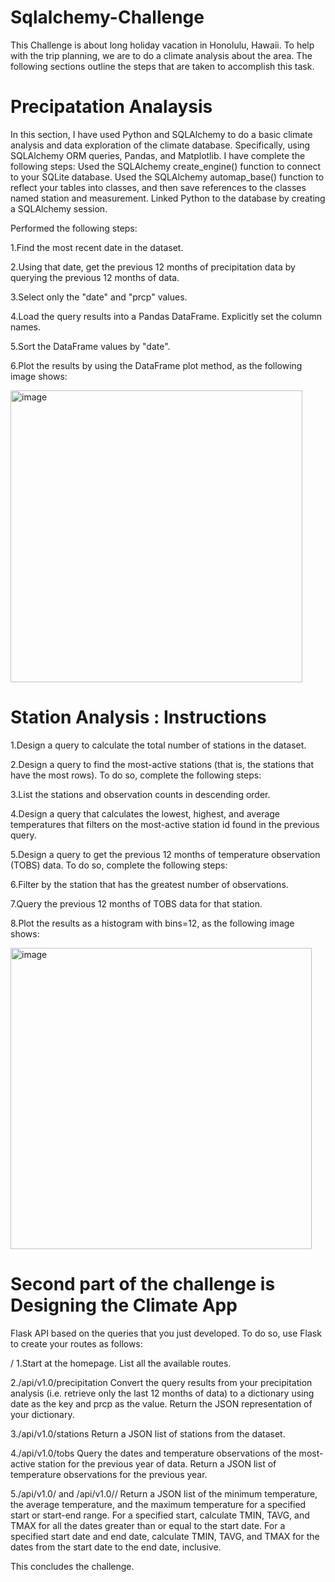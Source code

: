 # Sqlalchemy-Challenge

This Challenge is about long holiday vacation in Honolulu, Hawaii. To help with the trip planning, we are to do a climate analysis about the area. The following sections outline the steps that are taken to accomplish this task.

# Precipatation Analaysis
In this section, I have used Python and SQLAlchemy to do a basic climate analysis and data exploration of the climate database. Specifically, using SQLAlchemy ORM queries, Pandas, and Matplotlib. I have complete the following steps:
Used the SQLAlchemy create_engine() function to connect to your SQLite database.
Used the SQLAlchemy automap_base() function to reflect your tables into classes, and then save references to the classes named station and measurement.
Linked Python to the database by creating a SQLAlchemy session.


Performed the following steps: 

1.Find the most recent date in the dataset.

2.Using that date, get the previous 12 months of precipitation data by querying the previous 12 months of data.

3.Select only the "date" and "prcp" values.

4.Load the query results into a Pandas DataFrame. Explicitly set the column names.

5.Sort the DataFrame values by "date".

6.Plot the results by using the DataFrame plot method, as the following image shows:

<img width="467" alt="image" src="https://github.com/Dhawanpreetk/sqlalchemy-challenge/assets/130263833/a8fe4784-57ff-4aec-b9d5-fc9a6d15a5b7">


# Station Analysis : Instructions 

1.Design a query to calculate the total number of stations in the dataset.

2.Design a query to find the most-active stations (that is, the stations that have the most rows). To do so, complete the following steps:

3.List the stations and observation counts in descending order.

4.Design a query that calculates the lowest, highest, and average temperatures that filters on the most-active station id found in the previous query.

5.Design a query to get the previous 12 months of temperature observation (TOBS) data. To do so, complete the following steps:

6.Filter by the station that has the greatest number of observations.

7.Query the previous 12 months of TOBS data for that station.

8.Plot the results as a histogram with bins=12, as the following image shows:

<img width="482" alt="image" src="https://github.com/Dhawanpreetk/sqlalchemy-challenge/assets/130263833/0d494ea8-89b4-4aac-8b0b-16f0cd7fd104">


# Second part of the challenge is Designing the Climate App

Flask API based on the queries that you just developed. To do so, use Flask to create your routes as follows:

/
1.Start at the homepage.
List all the available routes.

2./api/v1.0/precipitation
Convert the query results from your precipitation analysis (i.e. retrieve only the last 12 months of data) to a dictionary using date as the key and prcp as the value.
Return the JSON representation of your dictionary.

3./api/v1.0/stations
Return a JSON list of stations from the dataset.

4./api/v1.0/tobs
Query the dates and temperature observations of the most-active station for the previous year of data.
Return a JSON list of temperature observations for the previous year.

5./api/v1.0/<start> and /api/v1.0/<start>/<end>
Return a JSON list of the minimum temperature, the average temperature, and the maximum temperature for a specified start or start-end range.
For a specified start, calculate TMIN, TAVG, and TMAX for all the dates greater than or equal to the start date.
For a specified start date and end date, calculate TMIN, TAVG, and TMAX for the dates from the start date to the end date, inclusive.


This concludes the challenge.
